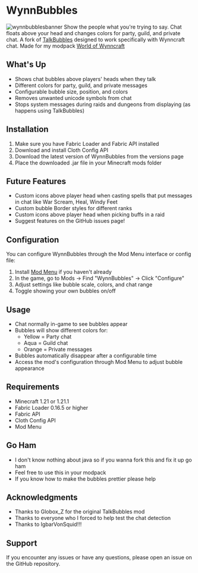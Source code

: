 # WynnBubbles
![wynnbubblesbanner](https://github.com/user-attachments/assets/c362b7f7-1966-4c6c-8028-b2dd66cec96e)
Show the people what you're trying to say. Chat floats above your head and changes colors for party, guild, and private chat. A fork of [TalkBubbles](https://modrinth.com/mod/talkbubbles) designed to work specifically with Wynncraft chat. Made for my modpack [World of Wynncraft](https://modrinth.com/modpack/world-of-wynncraft)



## What's Up
- Shows chat bubbles above players' heads when they talk
- Different colors for party, guild, and private messages
- Configurable bubble size, position, and colors
- Removes unwanted unicode symbols from chat
- Stops system messages during raids and dungeons from displaying (as happens using TalkBubbles)

## Installation
1. Make sure you have Fabric Loader and Fabric API installed
2. Download and install Cloth Config API
3. Download the latest version of WynnBubbles from the versions page
4. Place the downloaded .jar file in your Minecraft mods folder

## Future Features
- Custom icons above player head when casting spells that put messages in chat like War Scream, Heal, Windy Feet
- Custom bubble Border styles for different ranks
- Custom icons above player head when picking buffs in a raid
- Suggest features on the GitHub issues page!

## Configuration
You can configure WynnBubbles through the Mod Menu interface or config file:
1. Install [Mod Menu](https://modrinth.com/mod/modmenu) if you haven't already
2. In the game, go to Mods -> Find "WynnBubbles" -> Click "Configure"
3. Adjust settings like bubble scale, colors, and chat range
4. Toggle showing your own bubbles on/off

## Usage
- Chat normally in-game to see bubbles appear
- Bubbles will show different colors for:
  - Yellow = Party chat
  - Aqua = Guild chat
  - Orange = Private messages
- Bubbles automatically disappear after a configurable time
- Access the mod's configuration through Mod Menu to adjust bubble appearance

## Requirements
- Minecraft 1.21 or 1.21.1
- Fabric Loader 0.16.5 or higher
- Fabric API
- Cloth Config API
- Mod Menu

## Go Ham
- I don't know nothing about java so if you wanna fork this and fix it up go ham
- Feel free to use this in your modpack
- If you know how to make the bubbles prettier please help

## Acknowledgments
- Thanks to Globox_Z for the original TalkBubbles mod
- Thanks to everyone who I forced to help test the chat detection
- Thanks to IgbarVonSquid!!!

## Support
If you encounter any issues or have any questions, please open an issue on the GitHub repository.
